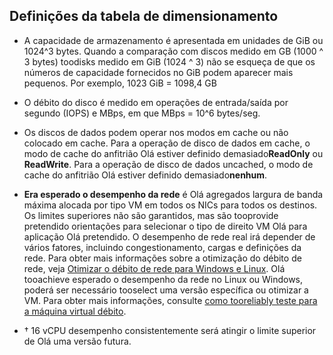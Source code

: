 
## <a name="size-table-definitions"></a>Definições da tabela de dimensionamento

- A capacidade de armazenamento é apresentada em unidades de GiB ou 1024^3 bytes. Quando a comparação com discos medido em GB (1000 ^ 3 bytes) toodisks medido em GiB (1024 ^ 3) não se esqueça de que os números de capacidade fornecidos no GiB podem aparecer mais pequenos. Por exemplo, 1023 GiB = 1098,4 GB
- O débito do disco é medido em operações de entrada/saída por segundo (IOPS) e MBps, em que MBps = 10^6 bytes/seg.
- Os discos de dados podem operar nos modos em cache ou não colocado em cache. Para a operação de disco de dados em cache, o modo de cache do anfitrião Olá estiver definido demasiado**ReadOnly** ou **ReadWrite**.  Para a operação de disco de dados uncached, o modo de cache do anfitrião Olá estiver definido demasiado**nenhum**.
- **Era esperado o desempenho da rede** é Olá agregados largura de banda máxima alocada por tipo VM em todos os NICs para todos os destinos. Os limites superiores não são garantidos, mas são tooprovide pretendido orientações para selecionar o tipo de direito VM Olá para aplicação Olá pretendido. O desempenho de rede real irá depender de vários fatores, incluindo congestionamento, cargas e definições da rede. Para obter mais informações sobre a otimização do débito de rede, veja [Otimizar o débito de rede para Windows e Linux](../articles/virtual-network/virtual-network-optimize-network-bandwidth.md). Olá tooachieve esperado o desempenho da rede no Linux ou Windows, poderá ser necessário tooselect uma versão específica ou otimizar a VM. Para obter mais informações, consulte [como tooreliably teste para a máquina virtual débito](../articles/virtual-network/virtual-network-bandwidth-testing.md).

- &#8224; 16 vCPU desempenho consistentemente será atingir o limite superior de Olá uma versão futura.



